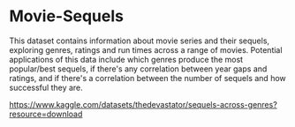 # Movie-Sequels
This dataset contains information about movie series and their sequels, exploring genres, ratings and run times across a range of movies. Potential applications of this data include which genres produce the most popular/best sequels, if there's any correlation between year gaps and ratings, and if there's a correlation between the number of sequels and how successful they are.

https://www.kaggle.com/datasets/thedevastator/sequels-across-genres?resource=download

